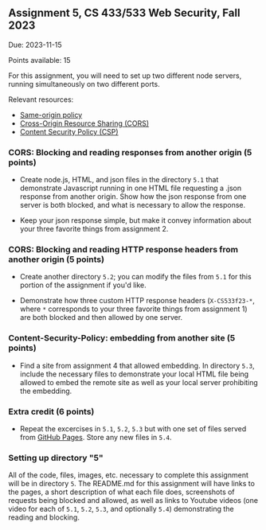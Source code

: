 ## Assignment 5, CS 433/533 Web Security, Fall 2023

Due: 2023-11-15

Points available: 15

For this assignment, you will need to set up two different node servers, running simultaneously on two different ports.

Relevant resources:

* [Same-origin policy](https://developer.mozilla.org/en-US/docs/Web/Security/Same-origin_policy)
* [Cross-Origin Resource Sharing (CORS)](https://developer.mozilla.org/en-US/docs/Web/HTTP/CORS)
* [Content Security Policy (CSP)](https://developer.mozilla.org/en-US/docs/Web/HTTP/CSP)

### CORS: Blocking and reading responses from another origin (5 points)

* Create node.js, HTML, and json files in the directory ```5.1``` that demonstrate Javascript running in one HTML file requesting a .json response from another origin.  Show how the json response from one server is both blocked, and what is necessary to allow the response. 

* Keep your json response simple, but make it convey information about your three favorite things from assignment 2.

### CORS: Blocking and reading HTTP response headers from another origin (5 points)

* Create another directory ```5.2```; you can modify the files from ```5.1``` for this portion of the assignment if you'd like.

* Demonstrate how three custom HTTP response headers (```X-CS533f23-*```, where ```*``` corresponds to your three favorite things from assignment 1) are both blocked and then allowed by one server.  

### Content-Security-Policy: embedding from another site (5 points)

* Find a site from assignment 4 that allowed embedding.  In directory ```5.3```, include the necessary files to demonstrate your local HTML file being allowed to embed the remote site as well as your local server prohibiting the embedding.

### Extra credit (6 points)

* Repeat the excercises in ```5.1```, ```5.2```, ```5.3``` but with one set of files served from [GitHub Pages](https://pages.github.com/).   Store any new files in ```5.4```.

### Setting up directory "5"

All of the code, files, images, etc. necessary to complete this assignment will be in directory ```5```.  The README.md for this assignment will have links to the pages, a short description of what each file does, screenshots of requests being blocked and allowed, as well as links to Youtube videos (one video for each of ```5.1```, ```5.2```, ```5.3```, and optionally ```5.4```) demonstrating the reading and blocking.  

